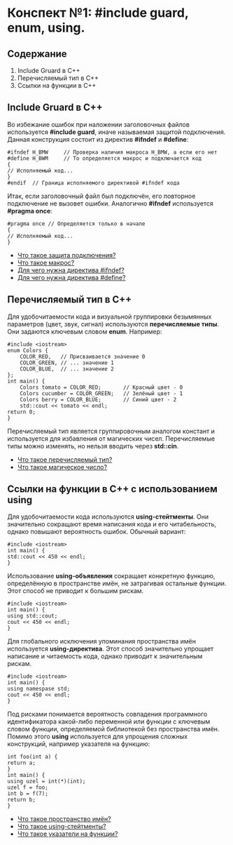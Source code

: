 # Конспект №1: #include guard, enum, using.
## Содержание
1. Include Gruard в С++
2. Перечисляемый тип в C++
3. Ссылки на функции в C++

## Include Gruard в С++
Во избежание ошибок при наложении заголовочных файлов используется **#include guard**, иначе называемая защитой подключения. Данная конструкция состоит из директив **#ifndef** и **#define**:

    #ifndef H_BMW     // Проверка наличия макроса H_BMW, а если его нет
    #define H_BWM     // То определяется макрос и подключается код
    {
    // Исполняемый код...
    }
    #endif  // Граница исполняемого директивой #ifndef кода

Итак, если заголовочный файл был подключён, его повторное подключение не вызовет ошибки. Аналогично **#ifndef** используется **#pragma once**:
    
    #pragma once // Определяется только в начале
    {
    // Исполняемый код...
    }

- [Что такое защита подключения?](https://ru.wikipedia.org/wiki/Include_guard)
- [Что такое макрос?](https://www.opennet.ru/docs/RUS/cpp/cpp-5.html)
- [Для чего нужна директива #ifndef?](http://www.c-cpp.ru/books/ifdef-u-ifndef)
- [Для чего нужна директива #define?](http://www.c-cpp.ru/books/define)

## Перечисляемый тип в C++
Для удобочитаемости кода и визуальной группировки безымянных параметров (цвет, звук, сигнал) используются **перечисляемые типы**. Они задаются ключевым словом **enum**. Например:

    #include <iostream>
    enum Colors {
        COLOR_RED,   // Присваивается значение 0
        COLOR_GREEN, // ... значение 1
        COLOR_BLUE,  // ... значение 2
    };
    int main() {
        Colors tomato = COLOR_RED;       // Красный цвет - 0
        Colors cucumber = COLOR_GREEN;   // Зелёный цвет - 1
        Colors berry = COLOR_BLUE;       // Синий цвет - 2
        std::cout << tomato << endl;       
    return 0;
    }
    
Перечисляемый тип является группировочным аналогом констант и используется для избавления от магических чисел. Перечисляемые типы можно изменять, но нельзя вводить через **std::cin**.
- [Что такое перечисляемый тип?](https://ravesli.com/urok-58-perechisleniya-tip-enum/)
- [Что такое магическое число?](https://ravesli.com/urok-36-literaly-magicheskie-chisla/#toc-3)

## Ссылки на функции в C++ с использованием using
Для удобочитаемости кода используются **using-стейтменты**. Они значительно сокращают время написания кода и его читабельность, однако повышают вероятность ошибок. Обычный вариант:

    #include <iostream>
    int main() {
    std::cout << 450 << endl;
    }

Использование **using-объявления** сокращает конкретную функцию, определённую в пространстве имён, не затрагивая остальные функции. Этот способ не приводит к большим рискам.

    #include <iostream>
    int main() {
    using std::cout;
    cout << 450 << endl;
    }

Для глобального исключения упоминания пространства имён используется **using-директива**. Этот способ значительно упрощает написание и читаемость кода, однако приводит к значительным рискам.

    #include <iostream>
    int main() {
    using namespase std;
    cout << 450 << endl;
    }

Под рисками понимается вероятность совпадения программного идентификатора какой-либо переменной или функции с ключевым словом функции, определяемой библиотекой без пространства имён. Помимо этого **using** используется для упрощения сложных конструкций, например указателя на функцию:

    int foo(int a) {
    return a;
    }
    int main() {
    using uzel = int(*)(int);
    uzel f = foo;
    int b = f(7);
    return b;
    }

- [Что такое пространство имён?](https://ravesli.com/urok-53-prostranstva-imen/)
- [Что такое using-стейтменты?](https://ravesli.com/urok-54-using-statements/)
- [Что такое указатели на функции?](https://ravesli.com/urok-104-ukazateli-na-funktsii/)
